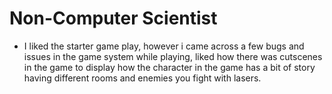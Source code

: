 # Non-Computer Scientist 
- I liked the starter game play, however i came across a few bugs and issues in the game system while playing, liked how there was cutscenes in the game to display how the character in the game has a bit of story having different rooms and enemies you fight with lasers.